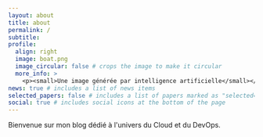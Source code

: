 ```yaml
---
layout: about
title: about
permalink: /
subtitle:
profile:
  align: right
  image: boat.png
  image_circular: false # crops the image to make it circular
  more_info: >
    <p><small>Une image générée par intelligence artificielle</small></p>
news: true # includes a list of news items
selected_papers: false # includes a list of papers marked as "selected={true}"
social: true # includes social icons at the bottom of the page
---
```


Bienvenue sur mon blog dédié à l'univers du Cloud et du DevOps.
